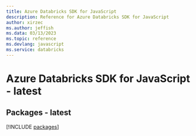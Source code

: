 ```yaml
---
title: Azure Databricks SDK for JavaScript
description: Reference for Azure Databricks SDK for JavaScript
author: xirzec
ms.author: jeffish
ms.data: 03/13/2023
ms.topic: reference
ms.devlang: javascript
ms.service: databricks
---
```

# Azure Databricks SDK for JavaScript - latest
## Packages - latest
[!INCLUDE [packages](databricks-index.md)]